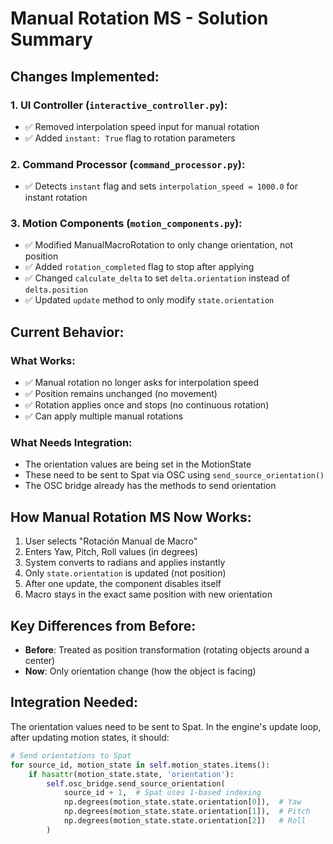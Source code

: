 # Manual Rotation MS - Solution Summary

## Changes Implemented:

### 1. UI Controller (`interactive_controller.py`):
- ✅ Removed interpolation speed input for manual rotation
- ✅ Added `instant: True` flag to rotation parameters

### 2. Command Processor (`command_processor.py`):
- ✅ Detects `instant` flag and sets `interpolation_speed = 1000.0` for instant rotation

### 3. Motion Components (`motion_components.py`):
- ✅ Modified ManualMacroRotation to only change orientation, not position
- ✅ Added `rotation_completed` flag to stop after applying
- ✅ Changed `calculate_delta` to set `delta.orientation` instead of `delta.position`
- ✅ Updated `update` method to only modify `state.orientation`

## Current Behavior:

### What Works:
- ✅ Manual rotation no longer asks for interpolation speed
- ✅ Position remains unchanged (no movement)
- ✅ Rotation applies once and stops (no continuous rotation)
- ✅ Can apply multiple manual rotations

### What Needs Integration:
- The orientation values are being set in the MotionState
- These need to be sent to Spat via OSC using `send_source_orientation()`
- The OSC bridge already has the methods to send orientation

## How Manual Rotation MS Now Works:

1. User selects "Rotación Manual de Macro"
2. Enters Yaw, Pitch, Roll values (in degrees)
3. System converts to radians and applies instantly
4. Only `state.orientation` is updated (not position)
5. After one update, the component disables itself
6. Macro stays in the exact same position with new orientation

## Key Differences from Before:
- **Before**: Treated as position transformation (rotating objects around a center)
- **Now**: Only orientation change (how the object is facing)

## Integration Needed:
The orientation values need to be sent to Spat. In the engine's update loop, after updating motion states, it should:
```python
# Send orientations to Spat
for source_id, motion_state in self.motion_states.items():
    if hasattr(motion_state.state, 'orientation'):
        self.osc_bridge.send_source_orientation(
            source_id + 1,  # Spat uses 1-based indexing
            np.degrees(motion_state.state.orientation[0]),  # Yaw
            np.degrees(motion_state.state.orientation[1]),  # Pitch
            np.degrees(motion_state.state.orientation[2])   # Roll
        )
```